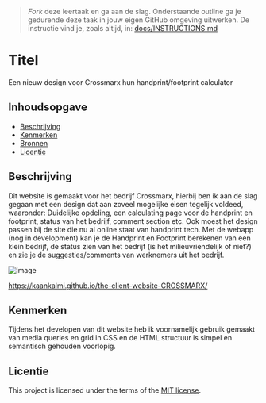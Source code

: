 > _Fork_ deze leertaak en ga aan de slag. Onderstaande outline ga je gedurende deze taak in jouw eigen GitHub omgeving uitwerken. De instructie vind je, zoals altijd, in: [docs/INSTRUCTIONS.md](docs/INSTRUCTIONS.md)

# Titel
<!-- Geef je project een titel en schrijf in één zin wat het is -->
Een nieuw design voor Crossmarx hun handprint/footprint calculator

## Inhoudsopgave

  * [Beschrijving](#beschrijving)
  * [Kenmerken](#kenmerken)
  * [Bronnen](#bronnen)
  * [Licentie](#licentie)

## Beschrijving
<!-- In de Beschrijving staat hoe je project er uit ziet, hoe het werkt en wat je er mee kan. -->
Dit website is gemaakt voor het bedrijf Crossmarx, hierbij ben ik aan de slag gegaan met een design dat aan zoveel mogelijke eisen tegelijk voldeed, waaronder: Duidelijke opdeling, een calculating page voor de handprint en footprint, status van het bedrijf, comment section etc. Ook moest het design passen bij de site die nu al online staat van handprint.tech. Met de webapp (nog in development) kan je de Handprint en Footprint berekenen van een klein bedrijf, de status zien van het bedrijf (is het milieuvriendelijk of niet?) en zie je de suggesties/comments van werknemers uit het bedrijf. 

<!-- Voeg een mooie poster visual toe 📸 -->
![image](https://github.com/KaanKalmi/the-client-website-CROSSMARX/assets/144000125/6792404b-ff51-4c89-af7b-7e82e4ab150e)


<!-- Voeg een link toe naar Github Pages 🌐-->
https://kaankalmi.github.io/the-client-website-CROSSMARX/

## Kenmerken
<!-- Bij Kenmerken staat welke technieken zijn gebruikt en hoe. Wat is de HTML structuur? Wat zijn de belangrijkste dingen in CSS? Wat is er met Javascript gedaan en hoe? Misschien heb je een framework of library gebruikt? -->
Tijdens het developen van dit website heb ik voornamelijk gebruik gemaakt van media queries en grid in CSS en de HTML structuur is simpel en semantisch gehouden voorlopig. 

## Licentie

This project is licensed under the terms of the [MIT license](./LICENSE).
